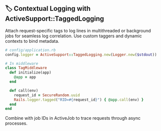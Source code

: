 ## 🏷️ Contextual Logging with ActiveSupport::TaggedLogging
Attach request-specific tags to log lines in multithreaded or background jobs for seamless log correlation. Use custom taggers and dynamic contexts to bind metadata.

```ruby
# config/application.rb
config.logger = ActiveSupport::TaggedLogging.new(Logger.new($stdout))

# In middleware
class TagMiddleware
  def initialize(app)
    @app = app
  end

  def call(env)
    request_id = SecureRandom.uuid
    Rails.logger.tagged("RID=#{request_id}") { @app.call(env) }
  end
end
```

Combine with job IDs in ActiveJob to trace requests through async processes.
